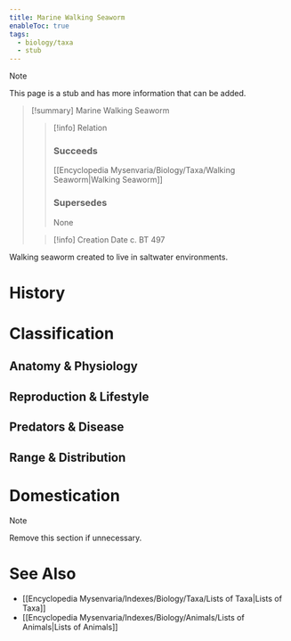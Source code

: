 ```yaml
---
title: Marine Walking Seaworm
enableToc: true
tags:
  - biology/taxa
  - stub
---
```


> [!note]
> This page is a stub and has more information that can be added.

> [!summary] Marine Walking Seaworm
> > [!info] Relation
> > ### Succeeds
> > [[Encyclopedia Mysenvaria/Biology/Taxa/Walking Seaworm|Walking Seaworm]]
> > ### Supersedes
> > None
>
> > [!info] Creation Date
> > c. BT 497

Walking seaworm created to live in saltwater environments.
# History

# Classification
## Anatomy & Physiology

## Reproduction & Lifestyle

## Predators & Disease

## Range & Distribution

# Domestication

> [!note]
> Remove this section if unnecessary.
# See Also
- [[Encyclopedia Mysenvaria/Indexes/Biology/Taxa/Lists of Taxa|Lists of Taxa]]
- [[Encyclopedia Mysenvaria/Indexes/Biology/Animals/Lists of Animals|Lists of Animals]]